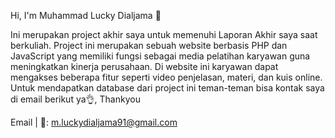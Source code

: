 Hi, I'm Muhammad Lucky Dialjama 🙌

Ini merupakan project akhir saya untuk memenuhi Laporan Akhir saya saat berkuliah. Project ini merupakan sebuah website berbasis PHP dan JavaScript yang memiliki fungsi sebagai media pelatihan karyawan guna meningkatkan kinerja perusahaan. Di website ini karyawan dapat mengakses beberapa fitur seperti video penjelasan, materi, dan kuis online. Untuk mendapatkan database dari project ini teman-teman bisa kontak saya di email berikut ya👌, Thankyou

Email | 📩: m.luckydialjama91@gmail.com
